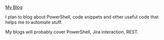 [My Blog](https://pauljnav.github.io/)

I plan to blog about PowerShell, code snippets and other useful code that helps me to automate stuff.

My blogs will probably cover PowerShell, Jira interaction, REST.
